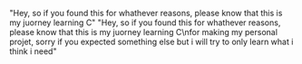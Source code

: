 "Hey, so if you found this for whathever reasons, please know that this is my juorney learning C"
"Hey, so if you found this for whathever reasons, please know that this is my juorney learning C\nfor making my personal projet, sorry if you expected something else but i will try to only learn what i think i need"
